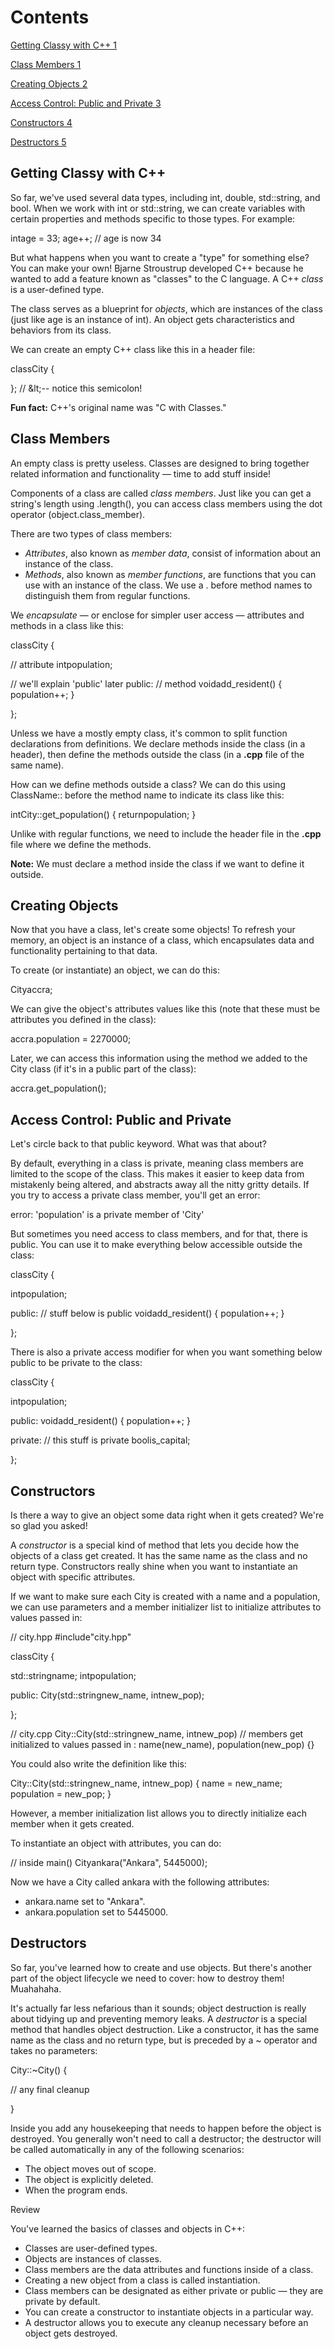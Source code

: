 # Contents

[Getting Classy with C++ 1](#_Toc57060584)

[Class Members 1](#_Toc57060585)

[Creating Objects 2](#_Toc57060586)

[Access Control: Public and Private 3](#_Toc57060587)

[Constructors 4](#_Toc57060588)

[Destructors 5](#_Toc57060589)

## Getting Classy with C++

So far, we&#39;ve used several data types, including int, double, std::string, and bool. When we work with int or std::string, we can create variables with certain properties and methods specific to those types. For example:

intage = 33;
age++; // age is now 34

But what happens when you want to create a &quot;type&quot; for something else? You can make your own! Bjarne Stroustrup developed C++ because he wanted to add a feature known as &quot;classes&quot; to the C language. A C++ _class_ is a user-defined type.

The class serves as a blueprint for _objects_, which are instances of the class (just like age is an instance of int). An object gets characteristics and behaviors from its class.

We can create an empty C++ class like this in a header file:

classCity {

}; // \&lt;-- notice this semicolon!

**Fun fact:**  C++&#39;s original name was &quot;C with Classes.&quot;

## Class Members

An empty class is pretty useless. Classes are designed to bring together related information and functionality — time to add stuff inside!

Components of a class are called _class members_. Just like you can get a string&#39;s length using .length(), you can access class members using the dot operator (object.class\_member).

There are two types of class members:

- _Attributes_, also known as _member data_, consist of information about an instance of the class.
- _Methods_, also known as _member functions_, are functions that you can use with an instance of the class. We use a . before method names to distinguish them from regular functions.

We _encapsulate_ — or enclose for simpler user access — attributes and methods in a class like this:

classCity {

  // attribute
  intpopulation;

 // we&#39;ll explain &#39;public&#39; later
public:
  // method
  voidadd\_resident() {
    population++;
  }

};

Unless we have a mostly empty class, it&#39;s common to split function declarations from definitions. We declare methods inside the class (in a header), then define the methods outside the class (in a  **.cpp**  file of the same name).

How can we define methods outside a class? We can do this using ClassName:: before the method name to indicate its class like this:

intCity::get\_population() {
  returnpopulation;
}

Unlike with regular functions, we need to include the header file in the  **.cpp**  file where we define the methods.

**Note:**  We must declare a method inside the class if we want to define it outside.

## Creating Objects

Now that you have a class, let&#39;s create some objects! To refresh your memory, an object is an instance of a class, which encapsulates data and functionality pertaining to that data.

To create (or instantiate) an object, we can do this:

Cityaccra;

We can give the object&#39;s attributes values like this (note that these must be attributes you defined in the class):

accra.population = 2270000;

Later, we can access this information using the method we added to the City class (if it&#39;s in a public part of the class):

accra.get\_population();

## Access Control: Public and Private

Let&#39;s circle back to that public keyword. What was that about?

By default, everything in a class is private, meaning class members are limited to the scope of the class. This makes it easier to keep data from mistakenly being altered, and abstracts away all the nitty gritty details. If you try to access a private class member, you&#39;ll get an error:

error: &#39;population&#39; is a private member of &#39;City&#39;

But sometimes you need access to class members, and for that, there is public. You can use it to make everything below accessible outside the class:

classCity {

  intpopulation;

public: // stuff below is public
  voidadd\_resident() {
    population++;
  }

};

There is also a private access modifier for when you want something below public to be private to the class:

classCity {

  intpopulation;

public:
  voidadd\_resident() {
    population++;
  }

private: // this stuff is private
  boolis\_capital;

};

## Constructors

Is there a way to give an object some data right when it gets created? We&#39;re so glad you asked!

A _constructor_ is a special kind of method that lets you decide how the objects of a class get created. It has the same name as the class and no return type. Constructors really shine when you want to instantiate an object with specific attributes.

If we want to make sure each City is created with a name and a population, we can use parameters and a member initializer list to initialize attributes to values passed in:

// city.hpp
 #include&quot;city.hpp&quot;

classCity {

  std::stringname;
  intpopulation;

public:
  City(std::stringnew\_name, intnew\_pop);

};

 // city.cpp
City::City(std::stringnew\_name, intnew\_pop)
  // members get initialized to values passed in
  : name(new\_name), population(new\_pop) {}

You could also write the definition like this:

City::City(std::stringnew\_name, intnew\_pop) {
  name = new\_name;
  population = new\_pop;
}

However, a member initialization list allows you to directly initialize each member when it gets created.

To instantiate an object with attributes, you can do:

// inside main()
Cityankara(&quot;Ankara&quot;, 5445000);

Now we have a City called ankara with the following attributes:

- ankara.name set to &quot;Ankara&quot;.
- ankara.population set to 5445000.

## Destructors

So far, you&#39;ve learned how to create and use objects. But there&#39;s another part of the object lifecycle we need to cover: how to destroy them! Muahahaha.

It&#39;s actually far less nefarious than it sounds; object destruction is really about tidying up and preventing memory leaks. A _destructor_ is a special method that handles object destruction. Like a constructor, it has the same name as the class and no return type, but is preceded by a ~ operator and takes no parameters:

City::~City() {

  // any final cleanup

}

Inside you add any housekeeping that needs to happen before the object is destroyed. You generally won&#39;t need to call a destructor; the destructor will be called automatically in any of the following scenarios:

- The object moves out of scope.
- The object is explicitly deleted.
- When the program ends.

Review

You&#39;ve learned the basics of classes and objects in C++:

- Classes are user-defined types.
- Objects are instances of classes.
- Class members are the data attributes and functions inside of a class.
- Creating a new object from a class is called instantiation.
- Class members can be designated as either private or public — they are private by default.
- You can create a constructor to instantiate objects in a particular way.
- A destructor allows you to execute any cleanup necessary before an object gets destroyed.